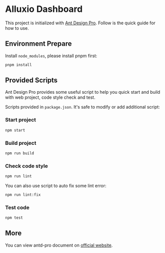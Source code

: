 # Alluxio Dashboard

This project is initialized with [Ant Design Pro](https://pro.ant.design). Follow is the quick guide for how to use.

## Environment Prepare

Install `node_modules`, please install pnpm first:

```bash
pnpm install
```


## Provided Scripts

Ant Design Pro provides some useful script to help you quick start and build with web project, code style check and test.

Scripts provided in `package.json`. It's safe to modify or add additional script:

### Start project

```bash
npm start
```

### Build project

```bash
npm run build
```

### Check code style

```bash
npm run lint
```

You can also use script to auto fix some lint error:

```bash
npm run lint:fix
```

### Test code

```bash
npm test
```

## More

You can view antd-pro document on [official website](https://pro.ant.design).
